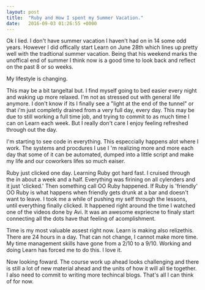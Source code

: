 ```yaml
---
layout: post
title:  "Ruby and How I spent my Summer Vacation."
date:   2016-09-03 01:26:55 +0000
---
```



Ok I lied. I don't have summer vacation I haven't had on in 14 some odd years. However I did offically start Learn on June 28th which lines up pretty well with the tradtional summer vacation. Being that his weekend marks the unoffical end of summer I think now is a good time to look back and reflect on the past 8 or so weeks. 


My lifestyle is changing. 

This may be a bit  tangeltal but. I find myself going to bed easier every night and waking up more relaxed. I'm not as stressed out with general life anymore. I don't know if its I finally see a "light at the end of the tunnel" or that i'm just completly drained from a very full day, every day. This may be due to still working a full time job, and trying to commit to as much time I can on Learn each week. But I really don't care I enjoy feeling refreshed through out the day.

I'm starting to see code in everything. This especcially happens alot where I work. The systems and procdures I use I 'm realizing more and more each day that some of it can be automated, dumped into a little script and make my life and our coworkers lifes so much eaiser.  

Ruby just clicked one day. Learning Ruby got hard fast. I cruised through the in about a week and a half. Everything was firining on all cylenders and it just 'clicked.' Then something call OO Ruby happened. If Ruby is 'friendly' OO Ruby is what happens when friendly gets drunk at a bar and doesn't want to leave. I took me a while of pushing my self through the lessons, until everything finally clicked. It happened right around the time I watched one of the videos done by Avi. It was an awesome expriecne to finaly start connecting all the dots have that feeling of acomplishment. 

Time is my most valuable assest right now. Learn is making also relizethis. There are 24 hours in a day. That can not change, I cannot make more time.  My time management skills have gone from a 2/10 to a 9/10. Working and doing Learn has forced me to do this. I love it. 


Now looking foward. The course work up ahead looks challenging and there is still a lot of new material ahead and the units of how it will all tie together. I also need to commit to writing more techincal blogs. That's all I can think of for now. 







